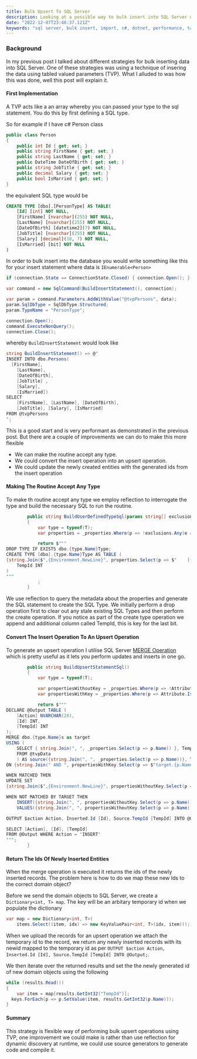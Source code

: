 ```yaml
---
title: Bulk Upsert To SQL Server
description: Looking at a possible way to bulk insert into SQL Server using Table Valued Parameters
date: "2022-12-07T23:46:37.121Z"
keywords: "sql server, bulk insert, import, c#, dotnet, performance, table valued parameters"
---
```


### Background

In my previous post I talked about different strategies for bulk inserting data into SQL Server. One of these strategies was using a technique of insering the data using tabled valued parameters (TVP). What I alluded to was how this was done, well this post will explain it.

#### First Implementation

A TVP acts like a an array whereby you can passed your type to the sql statement. You do this by first defining a SQL type.

So for example if I have c# Person class

```csharp
public class Person
{
    public int Id { get; set; }
    public string FirstName { get; set; }
    public string LastName { get; set; }
    public DateTime DateOfBirth { get; set; }
    public string JobTitle { get; set; }
    public decimal Salary { get; set; }
    public bool IsMarried { get; set; }
}
```

the equivalent SQL type would be

```sql
CREATE TYPE [dbo].[PersonType] AS TABLE(
	[Id] [int] NOT NULL,
	[FirstName] [nvarchar](255) NOT NULL,
	[LastName] [nvarchar](255) NOT NULL,
	[DateOfBirth] [datetime2](7) NOT NULL,
	[JobTitle] [nvarchar](255) NOT NULL,
	[Salary] [decimal](18, 7) NOT NULL,
	[IsMarried] [bit] NOT NULL
)
```

In order to bulk insert into the database you would write something like this for your insert statement where data is `IEnumerable<Person>`

```csharp
if (connection.State == ConnectionState.Closed) { connection.Open(); }

var command = new SqlCommand(BuildInsertStatement(), connection);

var param = command.Parameters.AddWithValue("@tvpPersons", data);
param.SqlDbType = SqlDbType.Structured;
param.TypeName = "PersonType";

connection.Open();
command.ExecuteNonQuery();
connection.Close();

```

whereby `BuildInsertStatement` would look like

```csharp
string BuildInsertStatement() => @"
INSERT INTO dbo.Persons(
  [FirstName],
	[LastName],
	[DateOfBirth],
	[JobTitle] ,
	[Salary],
	[IsMarried])
SELECT 
    [FirstName], [LastName], [DateOfBirth], 
    [JobTitle], [Salary], [IsMarried]
FROM @tvpPersons
";
```

This is a good start and is very performant as demonstrated in the previous post. But there are a couple of improvements we can do to make this more flexible

- We can make the routine accept any type.
- We could convert the insert operation into an upsert operation.
- We could update the newly created entities with the generated ids from the insert operation

#### Making The Routine Accept Any Type

To make th routine accept any type we employ reflection to interrogate the type and build the necessary SQL to run the routine.

```csharp
        public string BuildUserDefinedTypeSql(params string[] exclusions)
        {
            var type = typeof(T);
            var properties = _properties.Where(p => !exclusions.Any(e => e == p.Name));

            return $"""
DROP TYPE IF EXISTS dbo.{type.Name}Type;
CREATE TYPE [dbo].{type.Name}Type AS TABLE (
{string.Join($",{Environment.NewLine}", properties.Select(p => $"    [{p.Name}] {ConvertToDbType(p.PropertyType)} NOT NULL"))},
    TempId INT
)
"""
            ;
        }

```

We use reflection to query the metadata about the properties and generate the SQL statement to create the SQL Type. We initially perform a drop operation first to clear out any stale existing SQL Types and then perform the create operation. If you notice as part of the create type operation we append and additional column called TempId, this is key for the last bit.

#### Convert The Insert Operation To An Upsert Operation

To generate an upsert operation I utilise SQL Server [MERGE Operation](https://learn.microsoft.com/en-us/sql/t-sql/statements/merge-transact-sql?view=sql-server-ver16) which is pretty useful as it lets you perform updates and inserts in one go.

```csharp
        public string BuildUpsertStatementSql()
        {
            var type = typeof(T);

            var propertiesWithoutKey = _properties.Where(p => !Attribute.IsDefined(p, typeof(KeyAttribute))).ToArray();
            var propertiesWithKey = _properties.Where(p => Attribute.IsDefined(p, typeof(KeyAttribute))).ToArray();

            return $"""
DECLARE @Output TABLE (
    [Action] NVARCHAR(20),
	[Id] INT,
	[TempId] INT
);
MERGE dbo.{type.Name}s as target
USING (
    SELECT { string.Join(", ", _properties.Select(p => p.Name)) }, TempId
    FROM @tvpData
    ) AS source({string.Join(", ", _properties.Select(p => p.Name))}, TempId)
ON {string.Join(" AND ", propertiesWithKey.Select(p => $"target.{p.Name} = source.{p.Name}"))}

WHEN MATCHED THEN 
UPDATE SET 
{string.Join($",{Environment.NewLine}", propertiesWithoutKey.Select(p => $"    target.{p.Name} = source.{p.Name}"))}

WHEN NOT MATCHED BY TARGET THEN
    INSERT({string.Join(", ", propertiesWithoutKey.Select(p => p.Name))})
    VALUES({string.Join(", ", propertiesWithoutKey.Select(p => p.Name))})

OUTPUT $action Action, Inserted.Id [Id], Source.TempId [TempId] INTO @Output;

SELECT [Action], [Id], [TempId]
FROM @Output WHERE Action = 'INSERT'
""";
        }

```

#### Return The Ids Of Newly Inserted Entities

When the merge operation is executed it returns the ids of the newly inserted records. The problem here is how to do we map these new Ids to the correct domain object? 

Before we send the domain objects to SQL Server, we create a `Dictionary<int, T> map`. The key will be an arbitary temporary id when we populate the dictionary

```csharp
var map = new Dictionary<int, T>(
	items.Select((item, idx) => new KeyValuePair<int, T>(idx, item)));
```

When we upload the records for an upsert operation we attach the temporary id to the record, we return any newly inserted records with its newid mapped to the temporary id as per `OUTPUT $action Action, Inserted.Id [Id], Source.TempId [TempId] INTO @Output;`.

We then iterate over the returned results and set the the newly generated id of new domain objects using the following

```csharp
while (results.Read())
{
	var item = map[results.GetInt32("TempId")];
  keys.ForEach(p => p.SetValue(item, results.GetInt32(p.Name)));
}
```

#### Summary

This strategy is flexible way of performing bulk upsert operations using TVP, one improvement we could make is rather than use reflection for dynamic discovery at runtime, we could use source generators to generate code and compile it.
